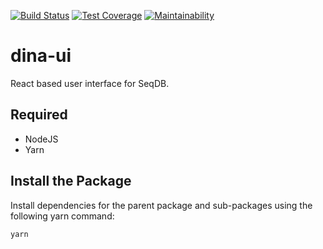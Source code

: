 [![Build Status](https://travis-ci.org/AAFC-BICoE/seqdb-ui.svg?branch=master)](https://travis-ci.org/AAFC-BICoE/seqdb-ui)
[![Test Coverage](https://api.codeclimate.com/v1/badges/cdeb77134e35deb16a65/test_coverage)](https://codeclimate.com/github/AAFC-BICoE/seqdb-ui/test_coverage)
[![Maintainability](https://api.codeclimate.com/v1/badges/cdeb77134e35deb16a65/maintainability)](https://codeclimate.com/github/AAFC-BICoE/seqdb-ui/maintainability)

# dina-ui

React based user interface for SeqDB.

## Required
* NodeJS
* Yarn

## Install the Package

Install dependencies for the parent package and sub-packages using the following yarn command:

`yarn`
